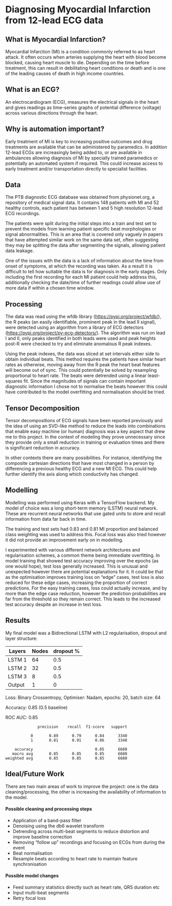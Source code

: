 # Diagnosing Myocardial Infarction from 12-lead ECG data
## What is Myocardial Infarction?
Myocardial Infarction (MI) is a condition commonly referred to as heart attack. It often occurs when arteries supplying the heart with blood become blocked, causing heart muscle to die. Depending on the time before treatment, this can result in debilitating heart conditions or death and is one of the leading causes of death in high income countries.
## What is an ECG?
An electrocardiogram (ECG), measures the electrical signals in the heart and gives readings as time-series graphs of potential difference (voltage) across various directions through the heart.
## Why is automation important?
Early treatment of MI is key to increasing positive outcomes and drug treatments are available that can be administered by paramedics. In addition 12-lead ECGs are increasingly being added to, or are available in ambulances allowing diagnosis of MI by specially trained paramedics or potentially an automated system if required. This could increase access to early treatment and/or transportation directly to specialist facilities.
## Data
The PTB diagnostic ECG database was obtained from physionet.org, a repository of medical signal data. It contains 148 patients with MI and 52 healthy controls, each patient has between 1 and 5 high resolution 12-lead ECG recordings.

The patients were split during the initial steps into a train and test set to prevent the models from learning patient specific beat morphologies or signal abnormalities. This is an area that is covered only vaguely in papers that have attempted similar work on the same data set, often suggesting they may be splitting the data after segmenting the signals, allowing patient data leakage.

One of the issues with the data is a lack of information about the time from onset of symptoms, at which the recording was taken. As a result it is difficult to tell how suitable the data is for diagnosis in the early stages. Only including the first recording for each MI patient could help address this, additionally checking the date/time of further readings could allow use of more data if within a chosen time window.

## Processing
The data was read using the wfdb library (https://pypi.org/project/wfdb/), the R peaks (an easily identifiable, prominent peak in the lead II signal), were detected using an algorithm from a library of ECG detectors (https://pypi.org/project/py-ecg-detectors/). The algorithm was run on lead I and II, only peaks identified in both leads were used and peak heights post-R were checked to try and eliminate anomalous R peak indexes.

Using the peak indexes, the data was sliced at set intervals either side to obtain individual beats. This method requires the patients have similar heart rates as otherwise, moving away from the R peak the heart beat features will become out of sync. This could potentially be solved by resampling proportional to heart rate. The beats were detrended using a linear least-squares fit. Since the magnitudes of signals can contain important diagnostic information I chose not to normalise the beats however this could have contributed to the model overfitting and normalisation should be tried.

## Tensor Decomposition
Tensor decompositions of ECG signals have been reported previously and the idea of using an SVD-like method to reduce the leads into combinations that enable easy machine (or human) diagnosis was a key aspect that drew me to this project. In the context of modeling they prove unnecessary since they provide only a small reduction in training or evaluation times and there is significant reduction in accuracy.

In other contexts there are many possibilities. For instance, identifying the composite cartesian directions that have most changed in a person by differencing a previous healthy ECG and a new MI ECG. This could help further identify the axis along which conductivity has changed.

## Modelling
Modelling was performed using Keras with a TensorFlow backend. My model of choice was a long short-term memory (LSTM) neural network. These are recurrent neural networks that use gated units to store and recall information from data far back in time.

The training and test sets had 0.83 and 0.81 MI proportion and balanced class weighting was used to address this. Focal loss was also tried however it did not provide an improvement early on in modelling.

I experimented with various different network architectures and regularisation schemes, a common theme being immediate overfitting. In model training that showed test accuracy improving over the epochs (as one would hope), test loss generally increased. This is unusual and unexpected however there are potential explanations for it. It could be that as the optimisation improves training loss on “edge” cases, test loss is also reduced for these edge cases, increasing the proportion of correct predictions. For the easy training cases, loss could actually increase, and by more than the edge case reduction, however the prediction probabilities are far from the threshold so they remain correct. This leads to the increased test accuracy despite an increase in test loss.

## Results
My final model was a Bidirectional LSTM with L2 regularisation, dropout and layer structure:

Layers | Nodes | dropout %
-------|-------|----------
LSTM 1| 64 | 0.5
LSTM 2| 32 | 0.5
LSTM 3| 8 | 0.5
Output| 1| 0

Loss: Binary Crossentropy, Optimiser: Nadam, epochs: 20, batch size: 64

Accuracy: 0.85 (0.5 baseline)

ROC AUC: 0.85

                  precision    recall  f1-score   support
 
               0       0.89      0.79      0.84      3340
               1       0.81      0.91      0.86      3340
 
        accuracy                           0.85      6680
       macro avg       0.85      0.85      0.85      6680
    weighted avg       0.85      0.85      0.85      6680

## Ideal/Future Work
There are two main areas of work to improve the project: one is the data cleaning/processing, the other is increasing the availability of information to the model.

#### Possible cleaning and processing steps
- Application of a band-pass filter
- Denoising using the db6 wavelet transform
- Detrending across multi-beat segments to reduce distortion and improve baseline correction
- Removing “follow up” recordings and focusing on ECGs from during the event
- Beat normalisation
- Resample beats according to heart rate to maintain feature synchronisation

#### Possible model changes
- Feed summary statistics directly such as heart rate, QRS duration etc
- Input multi-beat segments
- Retry focal loss
